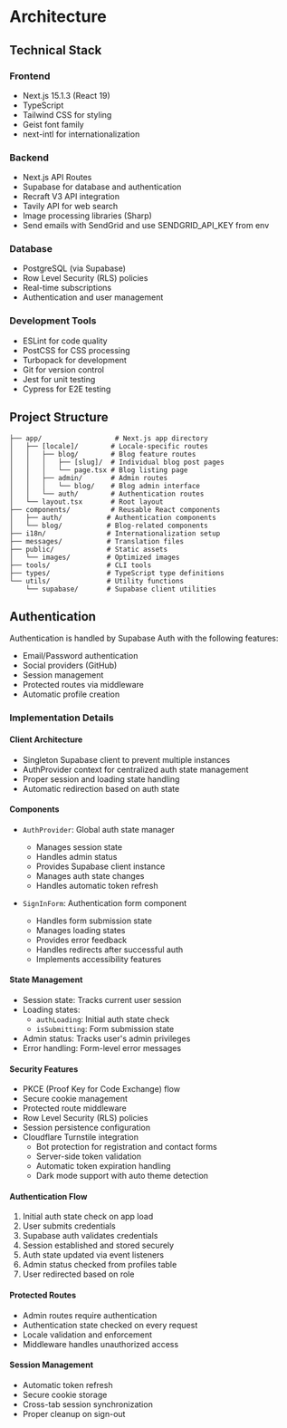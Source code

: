 # Architecture

## Technical Stack

### Frontend
- Next.js 15.1.3 (React 19)
- TypeScript
- Tailwind CSS for styling
- Geist font family
- next-intl for internationalization

### Backend
- Next.js API Routes
- Supabase for database and authentication
- Recraft V3 API integration
- Tavily API for web search
- Image processing libraries (Sharp)
- Send emails with SendGrid and use SENDGRID_API_KEY from env

### Database
- PostgreSQL (via Supabase)
- Row Level Security (RLS) policies
- Real-time subscriptions
- Authentication and user management

### Development Tools
- ESLint for code quality
- PostCSS for CSS processing
- Turbopack for development
- Git for version control
- Jest for unit testing
- Cypress for E2E testing

## Project Structure

```
├── app/                  # Next.js app directory
│   ├── [locale]/        # Locale-specific routes
│   │   ├── blog/        # Blog feature routes
│   │   │   ├── [slug]/  # Individual blog post pages
│   │   │   └── page.tsx # Blog listing page
│   │   ├── admin/       # Admin routes
│   │   │   └── blog/    # Blog admin interface
│   │   └── auth/        # Authentication routes
│   └── layout.tsx       # Root layout
├── components/          # Reusable React components
│   ├── auth/           # Authentication components
│   └── blog/           # Blog-related components
├── i18n/               # Internationalization setup
├── messages/           # Translation files
├── public/             # Static assets
│   └── images/         # Optimized images
├── tools/              # CLI tools
├── types/              # TypeScript type definitions
└── utils/              # Utility functions
    └── supabase/       # Supabase client utilities
```

## Authentication

Authentication is handled by Supabase Auth with the following features:
- Email/Password authentication
- Social providers (GitHub)
- Session management
- Protected routes via middleware
- Automatic profile creation

### Implementation Details

#### Client Architecture
- Singleton Supabase client to prevent multiple instances
- AuthProvider context for centralized auth state management
- Proper session and loading state handling
- Automatic redirection based on auth state

#### Components
- `AuthProvider`: Global auth state manager
  - Manages session state
  - Handles admin status
  - Provides Supabase client instance
  - Manages auth state changes
  - Handles automatic token refresh

- `SignInForm`: Authentication form component
  - Handles form submission state
  - Manages loading states
  - Provides error feedback
  - Handles redirects after successful auth
  - Implements accessibility features

#### State Management
- Session state: Tracks current user session
- Loading states:
  - `authLoading`: Initial auth state check
  - `isSubmitting`: Form submission state
- Admin status: Tracks user's admin privileges
- Error handling: Form-level error messages

#### Security Features
- PKCE (Proof Key for Code Exchange) flow
- Secure cookie management
- Protected route middleware
- Row Level Security (RLS) policies
- Session persistence configuration
- Cloudflare Turnstile integration
  - Bot protection for registration and contact forms
  - Server-side token validation
  - Automatic token expiration handling
  - Dark mode support with auto theme detection

#### Authentication Flow
1. Initial auth state check on app load
2. User submits credentials
3. Supabase auth validates credentials
4. Session established and stored securely
5. Auth state updated via event listeners
6. Admin status checked from profiles table
7. User redirected based on role

#### Protected Routes
- Admin routes require authentication
- Authentication state checked on every request
- Locale validation and enforcement
- Middleware handles unauthorized access

#### Session Management
- Automatic token refresh
- Secure cookie storage
- Cross-tab session synchronization
- Proper cleanup on sign-out